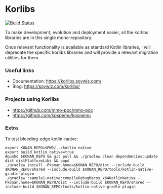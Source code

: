 Korlibs
=======

[![Build Status](https://travis-ci.org/korlibs/korlibs.svg?branch=master)](https://travis-ci.org/korlibs/korlibs)

To make development, evolution and deployment easier, all the korlibs libraries are in this single mono-repository.

Once relevant functionality is available as standard Kotlin libraries, I will deprecate the specific korlibs libraries
and will provide a relevant migration utilities for them.

### Useful links

* Documentation: <https://korlibs.soywiz.com/>
* Blog: <https://soywiz.com/korlibs/>

### Projects using Korlibs

* <https://github.com/mmo-poc/mmo-poc>
* <https://github.com/kpspemu/kpspemu>

### Extra

To test bleeding-edge kotlin-native:

```
export KONAN_REPO=$PWD/../kotlin-native
export build_kotlin_native=true
#pushd $KONAN_REPO && git pull && ./gradlew clean dependencies:update dist distPlatformLibs && popd
./gradlew install -Pkonan.home=$KONAN_REPO/dist --include-build $KONAN_REPO/shared --include-build $KONAN_REPO/tools/kotlin-native-gradle-plugin
./gradlew :sample1-native:compileDebugMacos_x64KotlinNative -Pkonan.home=$KONAN_REPO/dist --include-build $KONAN_REPO/shared --include-build $KONAN_REPO/tools/kotlin-native-gradle-plugin
```

